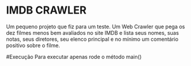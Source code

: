 #  IMDB CRAWLER
Um pequeno projeto que fiz para um teste. Um Web Crawler que pega os dez filmes menos bem avaliados no site IMDB e lista seus nomes, suas notas, seus diretores,
seu elenco principal e no mínimo um comentário positivo sobre o filme.

#Execução
Para executar apenas rode o método main()
